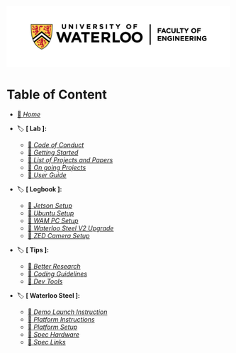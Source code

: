 ![UW logo horiz](resources/Waterloo_Engineering_Logo_horiz_rgb.png)
---
# Table of Content
  * [:diamond_shape_with_a_dot_inside: *Home*](./Home)

  * :label: **[   Lab   ]:**
    * [:diamond_shape_with_a_dot_inside: *Code of Conduct*](./Lab%3ACode-of-Conduct)
    * [:diamond_shape_with_a_dot_inside: *Getting Started*](./Lab%3AGetting-Started)
    * [:diamond_shape_with_a_dot_inside: *List of Projects and Papers*](./Lab%3AList-of-Projects-and-Papers)
    * [:diamond_shape_with_a_dot_inside: *On going Projects*](./Lab%3AOn-going-Projects)
    * [:diamond_shape_with_a_dot_inside: *User Guide*](./Lab%3AUser-Guide)

  * :label: **[   Logbook   ]:**
    * [:diamond_shape_with_a_dot_inside: *Jetson Setup*](./Logbook%3AJetson-Setup)
    * [:diamond_shape_with_a_dot_inside: *Ubuntu Setup*](./Logbook%3AUbuntu-Setup)
    * [:diamond_shape_with_a_dot_inside: *WAM PC Setup*](./Logbook%3AWAM-PC-Setup)
    * [:diamond_shape_with_a_dot_inside: *Waterloo Steel V2 Upgrade*](./Logbook%3AWaterloo-Steel-V2-Upgrade)
    * [:diamond_shape_with_a_dot_inside: *ZED Camera Setup*](./Logbook%3AZED-Camera-Setup)

  * :label: **[   Tips   ]:**
    * [:diamond_shape_with_a_dot_inside: *Better Research*](./Tips%3ABetter-Research)
    * [:diamond_shape_with_a_dot_inside: *Coding Guidelines*](./Tips%3ACoding-Guidelines)
    * [:diamond_shape_with_a_dot_inside: *Dev Tools*](./Tips%3ADev-Tools)

  * :label: **[   Waterloo Steel   ]:**
    * [:diamond_shape_with_a_dot_inside: *Demo Launch Instruction*](./Waterloo-Steel%3ADemo-Launch-Instruction)
    * [:diamond_shape_with_a_dot_inside: *Platform Instructions*](./Waterloo-Steel%3APlatform-Instructions)
    * [:diamond_shape_with_a_dot_inside: *Platform Setup*](./Waterloo-Steel%3APlatform-Setup)
    * [:diamond_shape_with_a_dot_inside: *Spec Hardware*](./Waterloo-Steel%3ASpec-Hardware)
    * [:diamond_shape_with_a_dot_inside: *Spec Links*](./Waterloo-Steel%3ASpec-Links)


[//]: # (generated by https://www.npmjs.com/package/github-wiki-sidebar)
